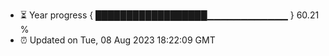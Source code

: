 - ⏳ Year progress { ██████████████████▁▁▁▁▁▁▁▁▁▁▁▁ } 60.21 %
- ⏰ Updated on Tue, 08 Aug 2023 18:22:09 GMT


